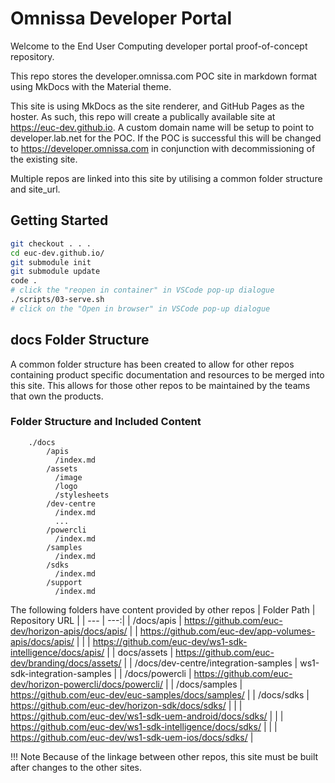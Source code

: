 # Omnissa Developer Portal

Welcome to the End User Computing developer portal proof-of-concept repository.

This repo stores the developer.omnissa.com POC site in markdown format using MkDocs with the Material theme. 

This site is using MkDocs as the site renderer, and GitHub Pages as the hoster. As such, this repo will create a publically available site at https://euc-dev.github.io. A custom domain name will be setup to point to developer.lab.net for the POC. If the POC is successful this will be changed to https://developer.omnissa.com in conjunction with decommissioning of the existing site.

Multiple repos are linked into this site by utilising a common folder structure and site_url.

## Getting Started

```bash
git checkout . . .
cd euc-dev.github.io/
git submodule init
git submodule update
code .
# click the "reopen in container" in VSCode pop-up dialogue
./scripts/03-serve.sh
# click on the "Open in browser" in VSCode pop-up dialogue 
```

## docs Folder Structure

A common folder structure has been created to allow for other repos containing product specific documentation and resources to be merged into this site. This allows for those other repos to be maintained by the teams that own the products.

### Folder Structure and Included Content

```
    ./docs
        /apis
          /index.md
        /assets
          /image
          /logo
          /stylesheets
        /dev-centre
          /index.md
          ...
        /powercli
          /index.md
        /samples
          /index.md
        /sdks
          /index.md
        /support
          /index.md
```

The following folders have content provided by other repos
| Folder Path | Repository URL |
| --- | ---:|
| /docs/apis | https://github.com/euc-dev/horizon-apis/docs/apis/
|  | https://github.com/euc-dev/app-volumes-apis/docs/apis/ |
|  | https://github.com/euc-dev/ws1-sdk-intelligence/docs/apis/ |
| docs/assets | https://github.com/euc-dev/branding/docs/assets/ |
| /docs/dev-centre/integration-samples | ws1-sdk-integration-samples |
| /docs/powercli | https://github.com/euc-dev/horizon-powercli/docs/powercli/ |
| /docs/samples | https://github.com/euc-dev/euc-samples/docs/samples/ |
| /docs/sdks | https://github.com/euc-dev/horizon-sdk/docs/sdks/ |
|  | https://github.com/euc-dev/ws1-sdk-uem-android/docs/sdks/ |
|  | https://github.com/euc-dev/ws1-sdk-intelligence/docs/sdks/ |
|  | https://github.com/euc-dev/ws1-sdk-uem-ios/docs/sdks/ |

!!! Note
    Because of the linkage between other repos, this site must be built after changes to the other sites.
